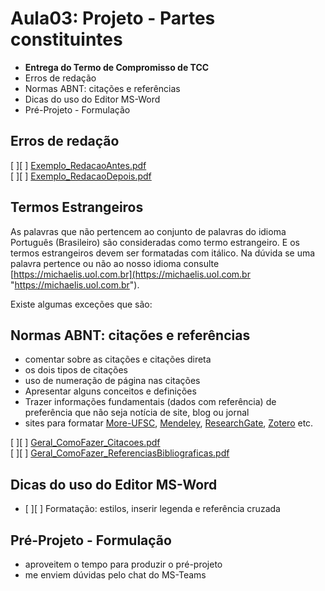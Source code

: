 # Aula03: Projeto - Partes constituintes  

- **Entrega do Termo de Compromisso de TCC**  
- Erros de redação  
- Normas ABNT: citações e referências  
- Dicas do uso do Editor MS-Word  
- Pré-Projeto - Formulação  

## Erros de redação

[ ][ ] [Exemplo_RedacaoAntes.pdf](Material/Exemplo_RedacaoAntes.pdf "Exemplo_RedacaoAntes.pdf")  
[ ][ ] [Exemplo_RedacaoDepois.pdf](Material/Exemplo_RedacaoDepois.pdf "Exemplo_RedacaoDepois.pdf")  

## Termos Estrangeiros

As palavras que não pertencem ao conjunto de palavras do idioma Português (Brasileiro) são consideradas como termo estrangeiro. E os termos estrangeiros devem ser formatadas com itálico. Na dúvida se uma palavra pertence ou não ao nosso idioma consulte [https://michaelis.uol.com.br](https://michaelis.uol.com.br "https://michaelis.uol.com.br").  

<!-- FIXME: material sobre lista de palavras que não são em itálico -->
Existe algumas exceções que são:

## Normas ABNT: citações e referências

- comentar sobre as citações e citações direta  
- os dois tipos de citações  
- uso de numeração de página nas citações  
- Apresentar alguns conceitos e definições  
- Trazer informações fundamentais (dados com referência) de preferência que não seja notícia de site, blog ou jornal  
- sites para formatar [More-UFSC](<https://more.ufsc.br/inicio> "More-UFSC"), [Mendeley](<https://www.mendeley.com> "Mendeley"), [ResearchGate](<https://www.researchgate.net> "ResearchGate"), [Zotero](<https://www.zotero.org> "Zotero") etc.  

[ ][ ] [Geral_ComoFazer_Citacoes.pdf](Material/Geral_ComoFazer_Citacoes.pdf "Geral_ComoFazer_Citacoes.pdf")  
[ ][ ] [Geral_ComoFazer_ReferenciasBibliograficas.pdf](Material/Geral_ComoFazer_ReferenciasBibliograficas.pdf "Geral_ComoFazer_ReferenciasBibliograficas.pdf")  

## Dicas do uso do Editor MS-Word

- [ ][ ] Formatação: estilos, inserir legenda e referência cruzada  

## Pré-Projeto - Formulação  

- aproveitem o tempo para produzir o pré-projeto  
- me enviem dúvidas pelo chat do MS-Teams  

<!-- 
- falar sobre a ficha de avaliação  
- SIS falar da diferença do TCC Acadêmico para o Aplicado  
  - descrever o problema da tua empresa (descrever como acontece agora)  
  - na justificativa deve dizer o que está pensando em melhorar  
  - se for pensar no problema por sua conta é acadêmico, mas se você for fazer uma entrevista com o usuário, ver os requisitos é aplicado  
- mas vamos conversar melhor na semana que vem  
-->
